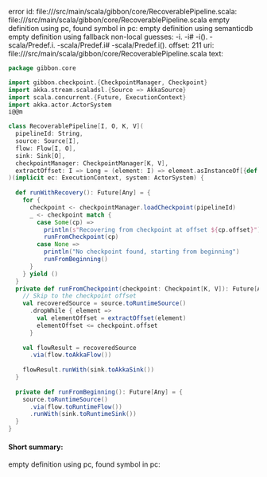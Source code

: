 error id: file://<WORKSPACE>/src/main/scala/gibbon/core/RecoverablePipeline.scala:
file://<WORKSPACE>/src/main/scala/gibbon/core/RecoverablePipeline.scala
empty definition using pc, found symbol in pc: 
empty definition using semanticdb
empty definition using fallback
non-local guesses:
	 -i.
	 -i#
	 -i().
	 -scala/Predef.i.
	 -scala/Predef.i#
	 -scala/Predef.i().
offset: 211
uri: file://<WORKSPACE>/src/main/scala/gibbon/core/RecoverablePipeline.scala
text:
```scala
package gibbon.core

import gibbon.checkpoint.{CheckpointManager, Checkpoint}
import akka.stream.scaladsl.{Source => AkkaSource}
import scala.concurrent.{Future, ExecutionContext}
import akka.actor.ActorSystem
i@@m

class RecoverablePipeline[I, O, K, V](
  pipelineId: String,
  source: Source[I],
  flow: Flow[I, O],
  sink: Sink[O],
  checkpointManager: CheckpointManager[K, V],
  extractOffset: I => Long = (element: I) => element.asInstanceOf[{def id: Long}].id // Default assumes element has id field
)(implicit ec: ExecutionContext, system: ActorSystem) {
  
  def runWithRecovery(): Future[Any] = {
    for {
      checkpoint <- checkpointManager.loadCheckpoint(pipelineId)
      _ <- checkpoint match {
        case Some(cp) => 
          println(s"Recovering from checkpoint at offset ${cp.offset}")
          runFromCheckpoint(cp)
        case None => 
          println("No checkpoint found, starting from beginning")
          runFromBeginning()
      }
    } yield ()
  }
  private def runFromCheckpoint(checkpoint: Checkpoint[K, V]): Future[Any] = {
    // Skip to the checkpoint offset
    val recoveredSource = source.toRuntimeSource()
      .dropWhile { element => 
        val elementOffset = extractOffset(element)
        elementOffset <= checkpoint.offset
      }
    
    val flowResult = recoveredSource
      .via(flow.toAkkaFlow())
    
    flowResult.runWith(sink.toAkkaSink())
  }
  
  private def runFromBeginning(): Future[Any] = {
    source.toRuntimeSource()
      .via(flow.toRuntimeFlow())
      .runWith(sink.toRuntimeSink())
  }
}
```


#### Short summary: 

empty definition using pc, found symbol in pc: 